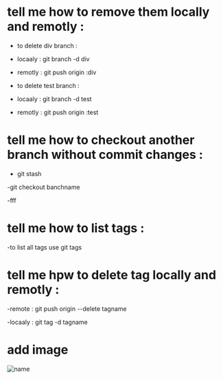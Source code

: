 # tell me how to remove them locally and remotly : 

- to delete div branch : 

- locaaly :  git branch -d div

- remotly : git push origin  :div

- to delete test branch : 

- locaaly :  git branch -d test

- remotly : git push origin  :test
# tell me how to checkout another branch without commit changes : 

- git stash

-git checkout banchname 

-fff
# tell me how to list tags : 

-to list all tags use git tags
# tell me hpw to delete tag locally and remotly : 

-remote : git push origin --delete tagname

-locaaly : git tag -d tagname 
# add image 

![name](beautiful-view-sunset-sea.jpg)

